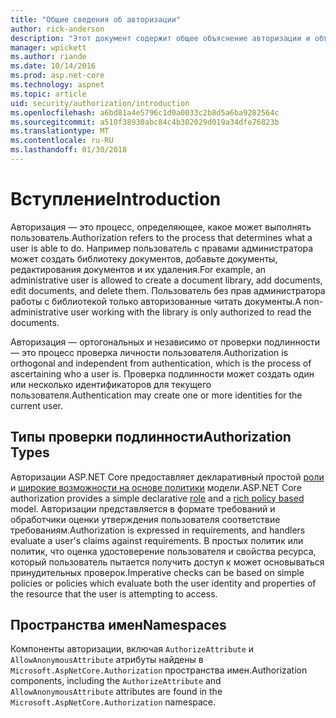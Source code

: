```yaml
---
title: "Общие сведения об авторизации"
author: rick-anderson
description: "Этот документ содержит общее объяснение авторизации и объясняется, как авторизации относится к ASP.NET Core."
manager: wpickett
ms.author: riande
ms.date: 10/14/2016
ms.prod: asp.net-core
ms.technology: aspnet
ms.topic: article
uid: security/authorization/introduction
ms.openlocfilehash: a6bd81a4e5796c1d0a0033c2b8d5a6ba9282564c
ms.sourcegitcommit: a510f38930abc84c4b302029d019a34dfe76823b
ms.translationtype: MT
ms.contentlocale: ru-RU
ms.lasthandoff: 01/30/2018
---
```

# <a name="introduction"></a><span data-ttu-id="c4456-103">Вступление</span><span class="sxs-lookup"><span data-stu-id="c4456-103">Introduction</span></span>

<a name="security-authorization-introduction"></a>

<span data-ttu-id="c4456-104">Авторизация — это процесс, определяющее, какое может выполнять пользователь.</span><span class="sxs-lookup"><span data-stu-id="c4456-104">Authorization refers to the process that determines what a user is able to do.</span></span> <span data-ttu-id="c4456-105">Например пользователь с правами администратора может создать библиотеку документов, добавьте документы, редактирования документов и их удаления.</span><span class="sxs-lookup"><span data-stu-id="c4456-105">For example, an administrative user is allowed to create a document library, add documents, edit documents, and delete them.</span></span> <span data-ttu-id="c4456-106">Пользователь без прав администратора работы с библиотекой только авторизованные читать документы.</span><span class="sxs-lookup"><span data-stu-id="c4456-106">A non-administrative user working with the library is only authorized to read the documents.</span></span>

<span data-ttu-id="c4456-107">Авторизация — ортогональных и независимо от проверки подлинности — это процесс проверка личности пользователя.</span><span class="sxs-lookup"><span data-stu-id="c4456-107">Authorization is orthogonal and independent from authentication, which is the process of ascertaining who a user is.</span></span> <span data-ttu-id="c4456-108">Проверка подлинности может создать один или несколько идентификаторов для текущего пользователя.</span><span class="sxs-lookup"><span data-stu-id="c4456-108">Authentication may create one or more identities for the current user.</span></span>

## <a name="authorization-types"></a><span data-ttu-id="c4456-109">Типы проверки подлинности</span><span class="sxs-lookup"><span data-stu-id="c4456-109">Authorization Types</span></span>

<span data-ttu-id="c4456-110">Авторизации ASP.NET Core предоставляет декларативный простой [роли](roles.md) и [широкие возможности на основе политики](policies.md) модели.</span><span class="sxs-lookup"><span data-stu-id="c4456-110">ASP.NET Core authorization provides a simple declarative [role](roles.md) and a [rich policy based](policies.md) model.</span></span> <span data-ttu-id="c4456-111">Авторизации представляется в формате требований и обработчики оценки утверждения пользователя соответствие требованиям.</span><span class="sxs-lookup"><span data-stu-id="c4456-111">Authorization is expressed in requirements, and handlers evaluate a user's claims against requirements.</span></span> <span data-ttu-id="c4456-112">В простых политик или политик, что оценка удостоверение пользователя и свойства ресурса, который пользователь пытается получить доступ к может основываться принудительных проверок.</span><span class="sxs-lookup"><span data-stu-id="c4456-112">Imperative checks can be based on simple policies or policies which evaluate both the user identity and properties of the resource that the user is attempting to access.</span></span>

## <a name="namespaces"></a><span data-ttu-id="c4456-113">Пространства имен</span><span class="sxs-lookup"><span data-stu-id="c4456-113">Namespaces</span></span>

<span data-ttu-id="c4456-114">Компоненты авторизации, включая `AuthorizeAttribute` и `AllowAnonymousAttribute` атрибуты найдены в `Microsoft.AspNetCore.Authorization` пространства имен.</span><span class="sxs-lookup"><span data-stu-id="c4456-114">Authorization components, including the `AuthorizeAttribute` and `AllowAnonymousAttribute` attributes are found in the `Microsoft.AspNetCore.Authorization` namespace.</span></span>
